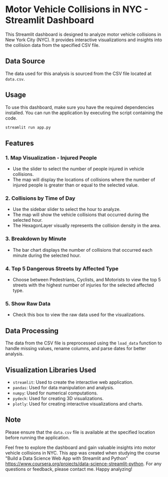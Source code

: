 # Motor Vehicle Collisions in NYC - Streamlit Dashboard

This Streamlit dashboard is designed to analyze motor vehicle collisions in New York City (NYC). It provides interactive visualizations and insights into the collision data from the specified CSV file.

## Data Source
The data used for this analysis is sourced from the CSV file located at `data.csv`.

## Usage
To use this dashboard, make sure you have the required dependencies installed. You can run the application by executing the script containing the code.

```bash
streamlit run app.py
```

## Features

### 1. Map Visualization - Injured People
- Use the slider to select the number of people injured in vehicle collisions.
- The map will display the locations of collisions where the number of injured people is greater than or equal to the selected value.

### 2. Collisions by Time of Day
- Use the sidebar slider to select the hour to analyze.
- The map will show the vehicle collisions that occurred during the selected hour.
- The HexagonLayer visually represents the collision density in the area.

### 3. Breakdown by Minute
- The bar chart displays the number of collisions that occurred each minute during the selected hour.

### 4. Top 5 Dangerous Streets by Affected Type
- Choose between Pedestrians, Cyclists, and Motorists to view the top 5 streets with the highest number of injuries for the selected affected type.

### 5. Show Raw Data
- Check this box to view the raw data used for the visualizations.

## Data Processing
The data from the CSV file is preprocessed using the `load_data` function to handle missing values, rename columns, and parse dates for better analysis.

## Visualization Libraries Used
- `streamlit`: Used to create the interactive web application.
- `pandas`: Used for data manipulation and analysis.
- `numpy`: Used for numerical computations.
- `pydeck`: Used for creating 3D visualizations.
- `plotly`: Used for creating interactive visualizations and charts.

## Note
Please ensure that the `data.csv` file is available at the specified location before running the application.

Feel free to explore the dashboard and gain valuable insights into motor vehicle collisions in NYC. This app was created when studying the course "Build a Data Science Web App with Streamlit and Python" https://www.coursera.org/projects/data-science-streamlit-python.
For any questions or feedback, please contact me. Happy analyzing!
